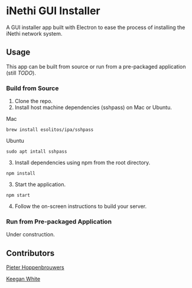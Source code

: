 # iNethi GUI Installer
A GUI installer app built with Electron to ease the process of installing the iNethi network system.

## Usage
This app can be built from source or run from a pre-packaged application (still _TODO_).

### Build from Source
1. Clone the repo.
2. Install host machine dependencies (sshpass) on Mac or Ubuntu.

Mac
```
brew install esolitos/ipa/sshpass
```
Ubuntu
```
sudo apt intall sshpass
```
3. Install dependencies using npm from the root directory.
```
npm install
```
3. Start the application.
```
npm start
```
4. Follow the on-screen instructions to build your server.

### Run from Pre-packaged Application
Under construction.

## Contributors
[Pieter Hoppenbrouwers](https://github.com/pieterhop)

[Keegan White](https://github.com/keeganwhite)